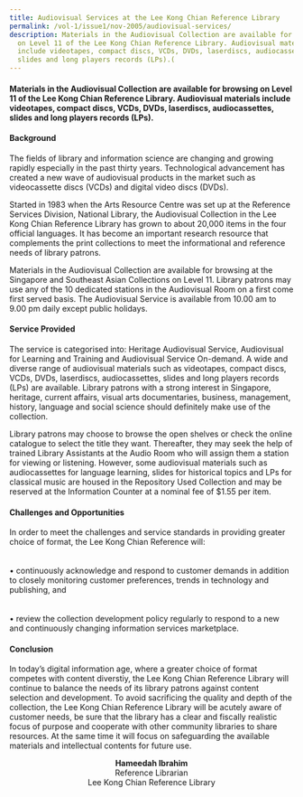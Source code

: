 ```yaml
---
title: Audiovisual Services at the Lee Kong Chian Reference Library
permalink: /vol-1/issue1/nov-2005/audiovisual-services/
description: Materials in the Audiovisual Collection are available for browsing
  on Level 11 of the Lee Kong Chian Reference Library. Audiovisual materials
  include videotapes, compact discs, VCDs, DVDs, laserdiscs, audiocassettes,
  slides and long players records (LPs).(
---
```

#### Materials in the Audiovisual Collection are available for browsing on Level 11 of the Lee Kong Chian Reference Library. Audiovisual materials include videotapes, compact discs, VCDs, DVDs, laserdiscs, audiocassettes, slides and long players records (LPs).

#### **Background**
The fields of library and information science are changing and growing rapidly especially in the past thirty years. Technological advancement has created a new wave of audiovisual products in the market such as videocassette discs (VCDs) and digital video discs (DVDs).

Started in 1983 when the Arts Resource Centre was set up at the Reference Services Division, National Library, the Audiovisual Collection in the Lee Kong Chian Reference Library has grown to about 20,000 items in the four official languages. It has become an important research resource that complements the print collections to meet the informational and reference needs of library patrons.

Materials in the Audiovisual Collection are available for browsing at the Singapore and Southeast Asian Collections on Level 11. Library patrons may use any of the 10 dedicated stations in the Audiovisual Room on a first come first served basis. The Audiovisual Service is available from 10.00 am to 9.00 pm daily except public holidays.

#### **Service Provided**

The service is categorised into: Heritage Audiovisual Service, Audiovisual for Learning and Training and Audiovisual Service On-demand. A wide and diverse range of audiovisual materials such as videotapes, compact discs, VCDs, DVDs, laserdiscs, audiocassettes, slides and long players records (LPs) are available. Library patrons with a strong interest in Singapore, heritage, current affairs, visual arts documentaries, business, management, history, language and social science should definitely make use of the collection.

Library patrons may choose to browse the open shelves or check the online catalogue to select the title they want. Thereafter, they may seek the help of trained Library Assistants at the Audio Room who will assign them a station for viewing or listening. However, some audiovisual materials such as audiocassettes for language learning, slides for historical topics and LPs for classical music are housed in the Repository Used Collection and may be reserved at the Information Counter at a nominal fee of $1.55 per item.

#### **Challenges and Opportunities**
In order to meet the challenges and service standards in providing greater choice of format, the Lee Kong Chian Reference will: <br><br>   
• continuously acknowledge and respond to customer demands in addition to closely monitoring customer preferences, trends in technology and publishing, and <br> <br>   
• review the collection development policy regularly to respond to a new and continuously changing information services marketplace.

#### **Conclusion**
In today’s digital information age, where a greater choice of format competes with content diverstiy, the Lee Kong Chian Reference Library will continue to balance the needs of its library patrons against content selection and development. To avoid sacrificing the quality and depth of the collection, the Lee Kong Chian Reference Library will be acutely aware of customer needs, be sure that the library has a clear and fiscally realistic focus of purpose and cooperate with other community libraries to share resources. At the same time it will focus on safeguarding the available materials and intellectual contents for future use.

<div>
<center><b>Hameedah Ibrahim</b><br>  Reference Librarian<br>  Lee Kong Chian Reference Library </center>
</div>
